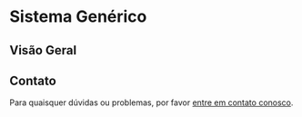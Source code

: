 # Sistema Genérico

## Visão Geral

## Contato
Para quaisquer dúvidas ou problemas, por favor [entre em contato conosco](mailto:yuri.alec@hotmail.com).
